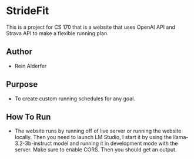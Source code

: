 # StrideFit
This is a project for CS 170 that is a website that uses OpenAI API and Strava API to make a flexible running plan.

## Author
-   Rein Alderfer

## Purpose
-   To create custom running schedules for any goal.

## How To Run
-   The website runs by running off of live server or running the website locally. Then you need to launch LM Studio, I start it by using the llama-3.2-3b-instruct model and running it in development mode with the server. Make sure to enable CORS. Then you should get an output.
